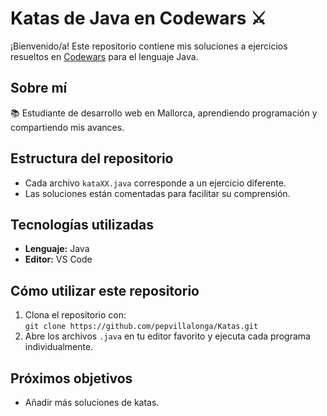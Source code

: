 # Katas de Java en Codewars ⚔️

¡Bienvenido/a! Este repositorio contiene mis soluciones a ejercicios resueltos en [Codewars](https://www.codewars.com/) para el lenguaje Java.

## Sobre mí
📚 Estudiante de desarrollo web en Mallorca, aprendiendo programación y compartiendo mis avances.

## Estructura del repositorio
- Cada archivo `kataXX.java` corresponde a un ejercicio diferente.
- Las soluciones están comentadas para facilitar su comprensión.

## Tecnologías utilizadas
- **Lenguaje:** Java
- **Editor:** VS Code

## Cómo utilizar este repositorio
1. Clona el repositorio con:  
   `git clone https://github.com/pepvillalonga/Katas.git`
2. Abre los archivos `.java` en tu editor favorito y ejecuta cada programa individualmente.

## Próximos objetivos
- Añadir más soluciones de katas.




